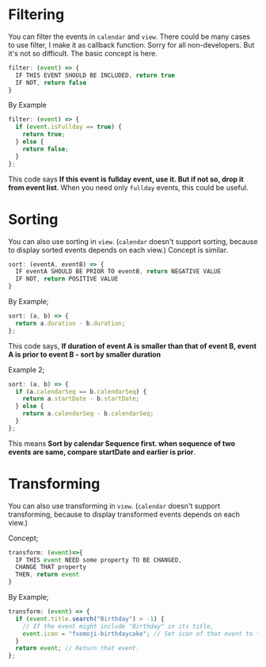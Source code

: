 <!-- markdownlint-disable-file MD025 -->

# Filtering

You can filter the events in `calendar` and `view`.
There could be many cases to use filter, I make it as callback function. Sorry for all non-developers. But it's not so difficult.
The basic concept is here.

```js
filter: (event) => {
  IF THIS EVENT SHOULD BE INCLUDED, return true
  IF NOT, return false
}
```

By Example

```js
filter: (event) => {
  if (event.isFullday == true) {
    return true;
  } else {
    return false;
  }
};
```

This code says **If this event is fullday event, use it. But if not so, drop it from event list**. When you need only `fullday` events, this could be useful.

# Sorting

You can also use sorting in `view`. (`calendar` doesn't support sorting, because to display sorted events depends on each view.)
Concept is similar.

```js
sort: (eventA, eventB) => {
  IF eventA SHOULD BE PRIOR TO eventB, return NEGATIVE VALUE
  IF NOT, return POSITIVE VALUE
}
```

By Example;

```js
sort: (a, b) => {
  return a.duration - b.duration;
};
```

This code says, **If duration of event A is smaller than that of event B, event A is prior to event B - sort by smaller duration**

Example 2;

```js
sort: (a, b) => {
  if (a.calendarSeq == b.calendarSeq) {
    return a.startDate - b.startDate;
  } else {
    return a.calendarSeq - b.calendarSeq;
  }
};
```

This means **Sort by calendar Sequence first. when sequence of two events are same, compare startDate and earlier is prior**.

# Transforming

You can also use transforming in `view`. (`calendar` doesn't support transforming, because to display transformed events depends on each view.)

Concept;

```js
transform: (event)=>{
  IF THIS event NEED some property TO BE CHANGED,
  CHANGE THAT property
  THEN, return event
}

```

By Example;

```js
transform: (event) => {
  if (event.title.search("Birthday") > -1) {
    // If the event might include "Birthday" in its title,
    event.icon = "fxemoji-birthdaycake"; // Set icon of that event to "fxemoji-birthdaycake"
  }
  return event; // Return that event.
};
```
